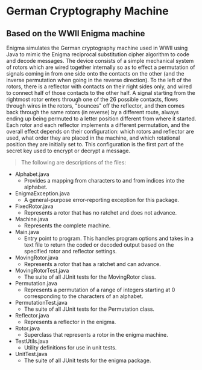 # German Cryptography Machine
## Based on the WWII Enigma machine

Enigma simulates the German cryptography machine used in WWII using Java to mimic the Enigma reciprocal substitution cipher algorithm to code and decode messages. 
The device consists of a simple mechanical system of rotors which are wired together internally so as to effect a permutation of signals coming in from one side onto the contacts on the other (and the inverse permutation when going in the reverse direction). To the left of the rotors, there is a reflector with contacts on their right sides only, and wired to connect half of those contacts to the other half. A signal starting from the rightmost rotor enters through one of the 26 possible contacts, flows through wires in the rotors, "bounces" off the reflector, and then comes back through the same rotors (in reverse) by a different route, always ending up being permuted to a letter position different from where it started. Each rotor and each reflector implements a different permutation, and the overall effect depends on their configuration: which rotors and reflector are used, what order they are placed in the machine, and which rotational position they are initially set to. This configuration is the first part of the secret key used to encrypt or decrypt a message. 

>The following are descriptions of the files:
- Alphabet.java
  - Provides a mapping from characters to and from indices into the alphabet.
- EnigmaException.java
  - A general-purpose error-reporting exception for this package.
- FixedRotor.java
  - Represents a rotor that has no ratchet and does not advance.
- Machine.java
  - Represents the complete machine.
- Main.java
  - Entry point to program. This handles program options and takes in a text file to return the coded or decoded output based on the specified rotor and reflector settings.
- MovingRotor.java
  - Represents a rotor that has a ratchet and can advance.
- MovingRotorTest.java
  -  The suite of all JUnit tests for the MovingRotor class.
- Permutation.java
  - Represents a permutation of a range of integers starting at 0 corresponding to the characters of an alphabet.
- PermutationTest.java
  - The suite of all JUnit tests for the Permutation class.
- Reflector.java
  - Represents a reflector in the enigma.
- Rotor.java
  - Superclass that represents a rotor in the enigma machine.
- TestUtils.java
  - Utility definitions for use in unit tests.
- UnitTest.java
  - The suite of all JUnit tests for the enigma package.

